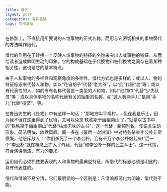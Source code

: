 ```yaml
---
title: 借代
layout: post
categories: 写作基础
tags: 写作基础
---
```


在修辞上，不直接用所要说的人或事物的正式名称，而用与它密切相关的事物替代的方法叫作借代。

借代的作用在于转换一个反映人或事物的特征的名称来突出人或事物的特征，从而给读者造成鲜明生动的印象。它的构成基础在于代换物和被代换物之间存在着某种相关性，这也是它的基本特点。

由于人和事物的多样性和观察角度的多样性，借代方式也是多样的：或以人、物的特征标志来代替人和物，如以“花自胡子”代替“老大爷”，以“红”代替“血”等；或以有代表性的人、物的专有名称代替这一类型的人和物，如以“红领巾”代替“少先队员”等；或以具体事物的名称代替有关的抽象的名称，如“这人有两手儿”是用“手儿”代替“技艺”，等。

在鲁迅先生的《社戏》中有这样一句话：“那地方叫平桥村……但在我是乐土，因为我不但在这里得到了优待，又可以免念‘秩秩斯干幽幽南山’了。”就是以古书中的“秩秩斯干幽幽南山”代替“枯燥无味的古书”，这一代替，新颖别致，使语言生动形象、简洁明快、幽默风趣。闻一多在《最后一次讲演》中对特务杀害李公朴非常愤慨，他怒斥敌人：“你们杀死了一个李公朴，会有千万个李公朴站起来!”后一个“李公朴”就在概念上扩大了外延，代替“和李公朴一样的民主斗士”，这一代换，符合演讲简洁、有力的要求。

运用借代必须抓住要表现的人和事物的最典型特征，所借代的标志必须是明显的、具有代表性的。

借代和借喻不易分清，它们最明显的一个区别是：凡借喻都可化为明喻，借代则不能。 